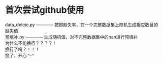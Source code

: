 # 首次尝试github使用
data_delete.py ———— 按照缺失率，在一个完整数据集上随机生成相应数目的缺失值  
预填补.py ———— 生成随机值，对不完整数据集中的nan进行预填补   
为什么不能换行？？？？！  
换行了吗？！！！  
换了，开心 ^-^  
